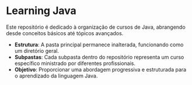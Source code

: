 # Learning Java

Este repositório é dedicado à organização de cursos de Java, abrangendo desde conceitos básicos até tópicos avançados. 

- **Estrutura**: A pasta principal permanece inalterada, funcionando como um diretório geral. 
- **Subpastas**: Cada subpasta dentro do repositório representa um curso específico ministrado por diferentes profissionais. 
- **Objetivo**: Proporcionar uma abordagem progressiva e estruturada para o aprendizado da linguagem Java.
